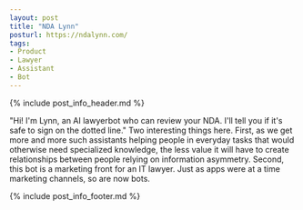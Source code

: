 ```yaml
---
layout: post
title: "NDA Lynn"
posturl: https://ndalynn.com/
tags:
- Product
- Lawyer
- Assistant
- Bot
---
```


{% include post_info_header.md %}

"Hi! I'm Lynn, an AI lawyerbot who can review your NDA. I'll tell you if it's safe to sign on the dotted line." Two interesting things here. First, as we get more and more such assistants helping people in everyday tasks that would otherwise need specialized knowledge, the less value it will have to create relationships between people relying on information asymmetry. Second, this bot is a marketing front for an IT lawyer. Just as apps were at a time marketing channels, so are now bots.

<!--more-->
{% include post_info_footer.md %}
